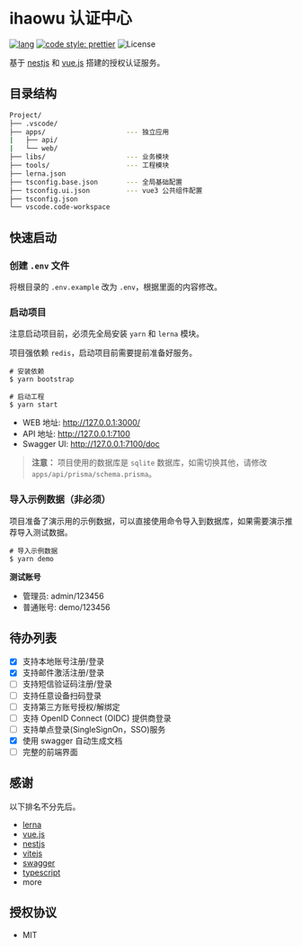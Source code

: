 # ihaowu 认证中心

[![lang](https://img.shields.io/badge/lang-typescript-informational)](https://www.typescriptlang.org/)
[![code style: prettier](https://img.shields.io/badge/code_style-prettier-ff69b4.svg?style=flat-square)][prettier]
![License](https://img.shields.io/badge/license-MIT-brightgreen.svg)

基于 [nestjs][nestjs] 和 [vue.js][vue3] 搭建的授权认证服务。

## 目录结构

```bash
Project/
├── .vscode/
├── apps/                    --- 独立应用
|   ├── api/
|   └── web/
├── libs/                    --- 业务模块
├── tools/                   --- 工程模块
├── lerna.json
├── tsconfig.base.json       --- 全局基础配置
├── tsconfig.ui.json         --- vue3 公共组件配置
├── tsconfig.json
└── vscode.code-workspace
```

## 快速启动

### 创建 `.env` 文件

将根目录的 `.env.example` 改为 `.env`，根据里面的内容修改。

### 启动项目

注意启动项目前，必须先全局安装 `yarn` 和 `lerna` 模块。

项目强依赖 `redis`，启动项目前需要提前准备好服务。

```shell
# 安装依赖
$ yarn bootstrap

# 启动工程
$ yarn start
```

- WEB 地址: http://127.0.0.1:3000/
- API 地址: http://127.0.0.1:7100
- Swagger UI: http://127.0.0.1:7100/doc

> **注意：** 项目使用的数据库是 `sqlite` 数据库，如需切换其他，请修改 `apps/api/prisma/schema.prisma`。

### 导入示例数据（非必须）

项目准备了演示用的示例数据，可以直接使用命令导入到数据库，如果需要演示推荐导入测试数据。

```shell
# 导入示例数据
$ yarn demo
```

**测试账号**

- 管理员: admin/123456
- 普通账号: demo/123456

## 待办列表

- [x] 支持本地账号注册/登录
- [x] 支持邮件激活注册/登录
- [ ] 支持短信验证码注册/登录
- [ ] 支持任意设备扫码登录
- [ ] 支持第三方账号授权/解绑定
- [ ] 支持 OpenID Connect (OIDC) 提供商登录
- [ ] 支持单点登录(SingleSignOn，SSO)服务
- [x] 使用 swagger 自动生成文档
- [ ] 完整的前端界面

## 感谢

以下排名不分先后。

- [lerna][lerna]
- [vue.js][vue3]
- [nestjs][nestjs]
- [vitejs](https://vitejs.dev/)
- [swagger][swagger]
- [typescript](https://www.typescriptlang.org/)
- more

## 授权协议

- MIT

[lerna]: https://lerna.js.org/
[vue3]: https://v3.vuejs.org/
[nestjs]: https://nestjs.com/
[prettier]: https://prettier.io/
[swagger]: https://swagger.io/
